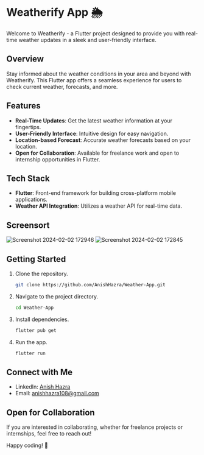 # Weatherify App 🌦️

Welcome to Weatherify - a Flutter project designed to provide you with real-time weather updates in a sleek and user-friendly interface.

## Overview

Stay informed about the weather conditions in your area and beyond with Weatherify. This Flutter app offers a seamless experience for users to check current weather, forecasts, and more.

## Features

- **Real-Time Updates**: Get the latest weather information at your fingertips.
- **User-Friendly Interface**: Intuitive design for easy navigation.
- **Location-based Forecast**: Accurate weather forecasts based on your location.
- **Open for Collaboration**: Available for freelance work and open to internship opportunities in Flutter.

## Tech Stack

- **Flutter**: Front-end framework for building cross-platform mobile applications.
- **Weather API Integration**: Utilizes a weather API for real-time data.

## Screensort

![Screenshot 2024-02-02 172946](https://github.com/AnishHazra/Weather-App/assets/121759157/0c26396c-d70f-4697-8617-c507e478a337)
![Screenshot 2024-02-02 172845](https://github.com/AnishHazra/Weather-App/assets/121759157/554cfd03-f030-4ca2-a12c-e629cc703d2c)






## Getting Started

1. Clone the repository.
   ```bash
   git clone https://github.com/AnishHazra/Weather-App.git
2. Navigate to the project directory.
   ```bash
   cd Weather-App
3. Install dependencies.
   ```bash
   flutter pub get
4. Run the app.
   ```bash
   flutter run

## Connect with Me
- LinkedIn: [Anish Hazra](https://www.linkedin.com/in/anish-hazra-667396176/)
- Email: anishhazra108@gmail.com

## Open for Collaboration

If you are interested in collaborating, whether for freelance projects or internships, feel free to reach out!

Happy coding! 🚀
